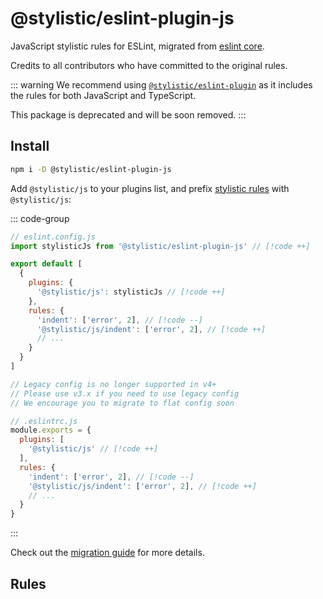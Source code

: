 # @stylistic/eslint-plugin-js

JavaScript stylistic rules for ESLint, migrated from [eslint core](https://github.com/eslint/eslint).

Credits to all contributors who have committed to the original rules.

::: warning
We recommend using [`@stylistic/eslint-plugin`](/packages/default) as it includes the rules for both JavaScript and TypeScript.

This package is deprecated and will be soon removed.
:::

## Install

```sh
npm i -D @stylistic/eslint-plugin-js
```

Add `@stylistic/js` to your plugins list, and prefix [stylistic rules](#rules) with `@stylistic/js`:

::: code-group

```js [Flat Config]
// eslint.config.js
import stylisticJs from '@stylistic/eslint-plugin-js' // [!code ++]

export default [
  {
    plugins: {
      '@stylistic/js': stylisticJs // [!code ++]
    },
    rules: {
      'indent': ['error', 2], // [!code --]
      '@stylistic/js/indent': ['error', 2], // [!code ++]
      // ...
    }
  }
]
```

```js [Legacy Config]
// Legacy config is no longer supported in v4+
// Please use v3.x if you need to use legacy config
// We encourage you to migrate to flat config soon

// .eslintrc.js
module.exports = {
  plugins: [
    '@stylistic/js' // [!code ++]
  ],
  rules: {
    'indent': ['error', 2], // [!code --]
    '@stylistic/js/indent': ['error', 2], // [!code ++]
    // ...
  }
}
```

:::

Check out the [migration guide](/guide/migration) for more details.

## Rules

<RuleList package="js" />
